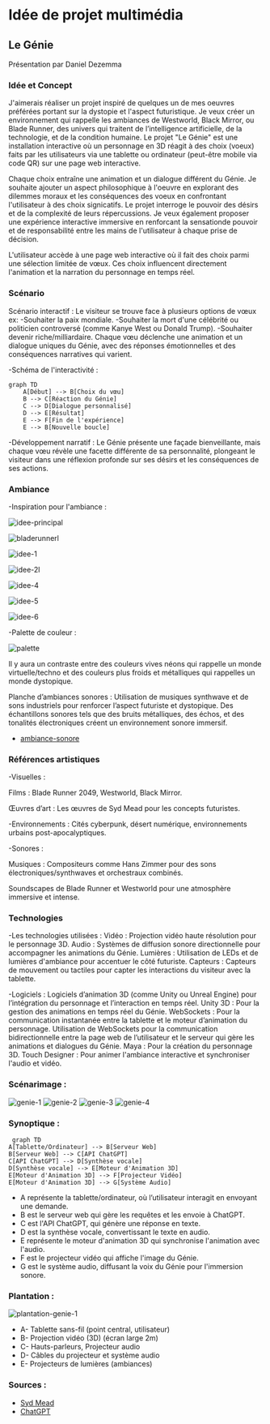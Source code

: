 # Idée de projet multimédia
## Le Génie
Présentation par Daniel Dezemma



### Idée et Concept
 J'aimerais réaliser un projet inspiré de quelques un de mes oeuvres préférées portant sur la dystopie et l'aspect futuristique. Je veux créer un environnement qui rappelle les ambiances de Westworld, Black Mirror, ou Blade Runner, des univers qui traitent de l’intelligence artificielle, de la technologie, et de la condition humaine. Le projet "Le Génie" est une installation interactive où un personnage en 3D réagit à des choix (voeux) faits par les utilisateurs via une tablette ou ordinateur (peut-être mobile via code QR) sur une page web interactive. 
 
 Chaque choix entraîne une animation et un dialogue différent du Génie. Je souhaite ajouter un aspect philosophique à l'oeuvre en explorant des dilemmes moraux et les conséquences des voeux en confrontant l'utilisateur à des choix signicatifs. Le projet interroge le pouvoir des désirs et de la complexité de leurs répercussions. Je veux également proposer une expérience interactive immersive en renforcant la sensationde pouvoir et de responsabilité entre les mains de l'utilisateur à chaque prise de décision.

L'utilisateur accède à une page web interactive où il fait des choix parmi une sélection limitée de vœux. Ces choix influencent directement l'animation et la narration du personnage en temps réel.

### Scénario
Scénario interactif :
Le visiteur se trouve face à plusieurs options de vœux ex:
-Souhaiter la paix mondiale. 
-Souhaiter la mort d'une célébrité ou politicien controversé (comme Kanye West ou Donald Trump).
-Souhaiter devenir riche/milliardaire.
Chaque vœu déclenche une animation et un dialogue uniques du Génie, avec des réponses émotionnelles et des conséquences narratives qui varient.

-Schéma de l'interactivité :

```mermaid
graph TD
    A[Début] --> B[Choix du vœu]
    B --> C[Réaction du Génie]
    C --> D[Dialogue personnalisé]
    D --> E[Résultat]
    E --> F[Fin de l'expérience]
    E --> B[Nouvelle boucle]

```

-Développement narratif :
Le Génie présente une façade bienveillante, mais chaque vœu révèle une facette différente de sa personnalité, plongeant le visiteur dans une réflexion profonde sur ses désirs et les conséquences de ses actions.


### Ambiance
-Inspiration pour l'ambiance :

![idee-principal](medias/idee-principal.jpg)

![bladerunnerl](medias/bladerunner.jpg)

![idee-1](medias/idee-1.jpg)

![idee-2l](medias/idee-2.avif)

![idee-4](medias/idee-4.jpg)

![idee-5](medias/idee-5.png)

![idee-6](medias/idee-6.jpg)

-Palette de couleur :

![palette](medias/palette.png)

Il y aura un contraste entre des couleurs vives néons qui rappelle un monde virtuelle/techno et des couleurs plus froids et métalliques qui rappelles un monde dystopique.


Planche d’ambiances sonores :
Utilisation de musiques synthwave et de sons industriels pour renforcer l’aspect futuriste et dystopique.
Des échantillons sonores tels que des bruits métalliques, des échos, et des tonalités électroniques créent un environnement sonore immersif.
- [ambiance-sonore](https://www.youtube.com/watch?v=tGIcpabjCiQ)


### Références artistiques

-Visuelles :

Films : Blade Runner 2049, Westworld, Black Mirror.

Œuvres d’art : Les œuvres de Syd Mead pour les concepts futuristes.

-Environnements : Cités cyberpunk, désert numérique, environnements urbains post-apocalyptiques.

-Sonores :

Musiques : Compositeurs comme Hans Zimmer pour des sons électroniques/synthwaves et orchestraux combinés.

Soundscapes de Blade Runner et Westworld pour une atmosphère immersive et intense.



### Technologies

-Les technologies utilisées :
Vidéo : Projection vidéo haute résolution pour le personnage 3D.
Audio : Systèmes de diffusion sonore directionnelle pour accompagner les animations du Génie.
Lumières : Utilisation de LEDs et de lumières d'ambiance pour accentuer le côté futuriste.
Capteurs : Capteurs de mouvement ou tactiles pour capter les interactions du visiteur avec la tablette.

-Logiciels : Logiciels d’animation 3D (comme Unity ou Unreal Engine) pour l’intégration du personnage et l’interaction en temps réel.
Unity 3D : Pour la gestion des animations en temps réel du Génie.
WebSockets : Pour la communication instantanée entre la tablette et le moteur d’animation du personnage. Utilisation de WebSockets pour la communication bidirectionnelle entre la page web de l’utilisateur et le serveur qui gère les animations et dialogues du Génie.
Maya : Pour la création du personnage 3D. 
Touch Designer : Pour animer l'ambiance interactive et synchroniser l'audio et vidéo.

### Scénarimage :
![genie-1](medias/genie-1.png)
![genie-2](medias/genie-2.png)
![genie-3](medias/genie-3.png)
![genie-4](medias/genie-4.png)

### Synoptique : 

```mermaid
 graph TD
A[Tablette/Ordinateur] --> B[Serveur Web]
B[Serveur Web] --> C[API ChatGPT]
C[API ChatGPT] --> D[Synthèse vocale]
D[Synthèse vocale] --> E[Moteur d'Animation 3D]
E[Moteur d'Animation 3D] --> F[Projecteur Vidéo]
E[Moteur d'Animation 3D] --> G[Système Audio]
```
- A représente la tablette/ordinateur, où l’utilisateur interagit en envoyant une demande.
- B est le serveur web qui gère les requêtes et les envoie à ChatGPT.
- C est l'API ChatGPT, qui génère une réponse en texte.
- D est la synthèse vocale, convertissant le texte en audio.
- E représente le moteur d'animation 3D qui synchronise l'animation avec l'audio.
- F est le projecteur vidéo qui affiche l'image du Génie.
- G est le système audio, diffusant la voix du Génie pour l'immersion sonore.

### Plantation : 
![plantation-genie-1](medias/plantation-genie-1.png)
- A- Tablette sans-fil (point central, utilisateur)
- B- Projection vidéo (3D) (écran large 2m)
- C- Hauts-parleurs, Projecteur audio
- D- Câbles du projecteur et système audio
- E- Projecteurs de lumières (ambiances)

### Sources : 
- [Syd Mead](https://sydmead.com/)
- [ChatGPT](https://chatgpt.com/)
